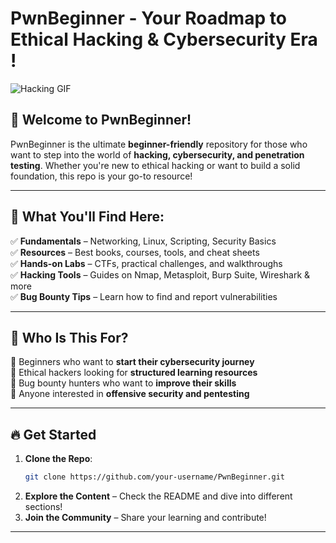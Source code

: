 # PwnBeginner - Your Roadmap to Ethical Hacking & Cybersecurity Era !

![Hacking GIF](https://media.giphy.com/media/qgQUggAC3Pfv687qPC/giphy.gif)

## 🚀 Welcome to PwnBeginner!
PwnBeginner is the ultimate **beginner-friendly** repository for those who want to step into the world of **hacking, cybersecurity, and penetration testing**. Whether you're new to ethical hacking or want to build a solid foundation, this repo is your go-to resource!  

---

## 📌 What You'll Find Here:
✅ **Fundamentals** – Networking, Linux, Scripting, Security Basics  
✅ **Resources** – Best books, courses, tools, and cheat sheets  
✅ **Hands-on Labs** – CTFs, practical challenges, and walkthroughs  
✅ **Hacking Tools** – Guides on Nmap, Metasploit, Burp Suite, Wireshark & more  
✅ **Bug Bounty Tips** – Learn how to find and report vulnerabilities  

---

## 🎯 Who Is This For?
🔹 Beginners who want to **start their cybersecurity journey**  
🔹 Ethical hackers looking for **structured learning resources**  
🔹 Bug bounty hunters who want to **improve their skills**  
🔹 Anyone interested in **offensive security and pentesting**  

---

## 🔥 Get Started
1. **Clone the Repo**:
   ```bash
   git clone https://github.com/your-username/PwnBeginner.git
   ```
2. **Explore the Content** – Check the README and dive into different sections!
3. **Join the Community** – Share your learning and contribute!  

---


